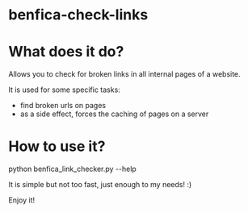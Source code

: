 # benfica-check-links

# What does it do?

Allows you to check for broken links in all internal pages of a website. 

It is used for some specific tasks:
- find broken urls on pages
- as a side effect, forces the caching of pages on a server

# How to use it?

python benfica_link_checker.py --help

It is simple but not too fast, just enough to my needs! :)

Enjoy it!
